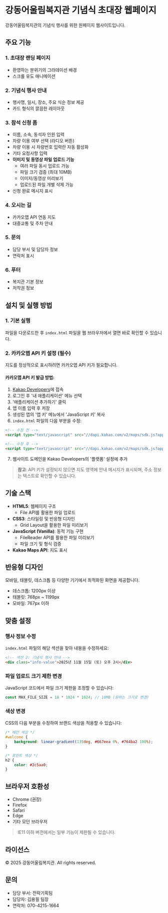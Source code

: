 # 강동어울림복지관 기념식 초대장 웹페이지

강동어울림복지관의 기념식 행사를 위한 원페이지 웹사이트입니다.

## 주요 기능

### 1. 초대장 랜딩 페이지
- 환영하는 분위기의 그라데이션 배경
- 스크롤 유도 애니메이션

### 2. 기념식 행사 안내
- 행사명, 일시, 장소, 주요 식순 정보 제공
- 카드 형식의 깔끔한 레이아웃

### 3. 참석 신청 폼
- 이름, 소속, 동석자 인원 입력
- 차량 이용 여부 선택 (라디오 버튼)
- 차량 이용 시 차량번호 입력란 자동 활성화
- 기타 요청사항 입력
- **이미지 및 동영상 파일 업로드 기능**
  - 여러 파일 동시 업로드 가능
  - 파일 크기 검증 (최대 10MB)
  - 이미지/동영상 미리보기
  - 업로드된 파일 개별 삭제 가능
- 신청 완료 메시지 표시

### 4. 오시는 길
- 카카오맵 API 연동 지도
- 대중교통 및 주차 안내

### 5. 문의
- 담당 부서 및 담당자 정보
- 연락처 표시

### 6. 푸터
- 복지관 기본 정보
- 저작권 정보

## 설치 및 실행 방법

### 1. 기본 실행
파일을 다운로드한 후 `index.html` 파일을 웹 브라우저에서 열면 바로 확인할 수 있습니다.

### 2. 카카오맵 API 키 설정 (필수)
지도를 정상적으로 표시하려면 카카오맵 API 키가 필요합니다.

#### 카카오맵 API 키 발급 방법:
1. [Kakao Developers](https://developers.kakao.com/)에 접속
2. 로그인 후 '내 애플리케이션' 메뉴 선택
3. '애플리케이션 추가하기' 클릭
4. 앱 이름 입력 후 저장
5. 생성된 앱의 '앱 키' 메뉴에서 'JavaScript 키' 복사
6. `index.html` 파일의 다음 부분을 수정:

```html
<!-- 수정 전 -->
<script type="text/javascript" src="//dapi.kakao.com/v2/maps/sdk.js?appkey=YOUR_KAKAO_APP_KEY"></script>

<!-- 수정 후 -->
<script type="text/javascript" src="//dapi.kakao.com/v2/maps/sdk.js?appkey=발급받은_JavaScript_키"></script>
```

7. 웹사이트 도메인을 Kakao Developers의 '플랫폼' 설정에 추가

> **참고**: API 키가 설정되지 않으면 지도 영역에 안내 메시지가 표시되며, 주소 정보는 텍스트로 확인할 수 있습니다.

## 기술 스택

- **HTML5**: 웹페이지 구조
  - File API를 활용한 파일 업로드
- **CSS3**: 스타일링 및 반응형 디자인
  - Grid Layout을 활용한 파일 미리보기
- **JavaScript (Vanilla)**: 동적 기능 구현
  - FileReader API를 활용한 파일 미리보기
  - 파일 크기 및 형식 검증
- **Kakao Maps API**: 지도 표시

## 반응형 디자인

모바일, 태블릿, 데스크톱 등 다양한 기기에서 최적화된 화면을 제공합니다.

- 데스크톱: 1200px 이상
- 태블릿: 768px ~ 1199px
- 모바일: 767px 이하

## 맞춤 설정

### 행사 정보 수정
`index.html` 파일의 해당 섹션을 찾아 내용을 수정하세요:

```html
<!-- 섹션 2: 기념식 행사 안내 -->
<div class="info-value">2025년 11월 15일 (토) 오후 2시</div>
```

### 파일 업로드 크기 제한 변경
JavaScript 코드에서 파일 크기 제한을 조정할 수 있습니다:

```javascript
const MAX_FILE_SIZE = 10 * 1024 * 1024; // 10MB (원하는 크기로 변경)
```

### 색상 변경
CSS의 다음 부분을 수정하여 브랜드 색상을 적용할 수 있습니다:

```css
/* 메인 색상 */
#welcome {
    background: linear-gradient(135deg, #667eea 0%, #764ba2 100%);
}

/* 포인트 색상 */
h2 {
    color: #2c5aa0;
}
```

## 브라우저 호환성

- Chrome (권장)
- Firefox
- Safari
- Edge
- 기타 모던 브라우저

> IE11 이하 버전에서는 일부 기능이 제한될 수 있습니다.

## 라이선스

© 2025 강동어울림복지관. All rights reserved.

## 문의

- 담당 부서: 전략기획팀
- 담당자: 김용필 팀장
- 연락처: 070-4215-1664